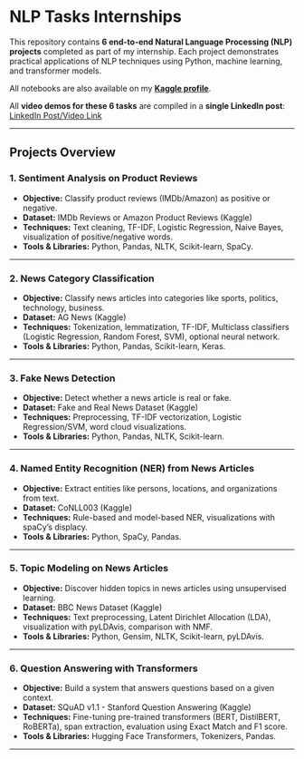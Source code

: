 # NLP Tasks Internships 

This repository contains **6 end-to-end Natural Language Processing (NLP) projects** completed as part of my internship. Each project demonstrates practical applications of NLP techniques using Python, machine learning, and transformer models.  

All notebooks are also available on my **[Kaggle profile](https://www.kaggle.com/shahzaib2222)**.  

All **video demos for these 6 tasks** are compiled in a **single LinkedIn post**: [LinkedIn Post/Video Link]()  

---

## Projects Overview

### 1. Sentiment Analysis on Product Reviews
- **Objective:** Classify product reviews (IMDb/Amazon) as positive or negative.
- **Dataset:** IMDb Reviews or Amazon Product Reviews (Kaggle)
- **Techniques:** Text cleaning, TF-IDF, Logistic Regression, Naive Bayes, visualization of positive/negative words.
- **Tools & Libraries:** Python, Pandas, NLTK, Scikit-learn, SpaCy.

---

### 2. News Category Classification
- **Objective:** Classify news articles into categories like sports, politics, technology, business.
- **Dataset:** AG News (Kaggle)
- **Techniques:** Tokenization, lemmatization, TF-IDF, Multiclass classifiers (Logistic Regression, Random Forest, SVM), optional neural network.
- **Tools & Libraries:** Python, Pandas, Scikit-learn, Keras.

---

### 3. Fake News Detection
- **Objective:** Detect whether a news article is real or fake.
- **Dataset:** Fake and Real News Dataset (Kaggle)
- **Techniques:** Preprocessing, TF-IDF vectorization, Logistic Regression/SVM, word cloud visualizations.
- **Tools & Libraries:** Python, Pandas, NLTK, Scikit-learn.

---

### 4. Named Entity Recognition (NER) from News Articles
- **Objective:** Extract entities like persons, locations, and organizations from text.
- **Dataset:** CoNLL003 (Kaggle)
- **Techniques:** Rule-based and model-based NER, visualizations with spaCy’s displacy.
- **Tools & Libraries:** Python, SpaCy, Pandas.

---

### 5. Topic Modeling on News Articles
- **Objective:** Discover hidden topics in news articles using unsupervised learning.
- **Dataset:** BBC News Dataset (Kaggle)
- **Techniques:** Text preprocessing, Latent Dirichlet Allocation (LDA), visualization with pyLDAvis, comparison with NMF.
- **Tools & Libraries:** Python, Gensim, NLTK, Scikit-learn, pyLDAvis.

---

### 6. Question Answering with Transformers
- **Objective:** Build a system that answers questions based on a given context.
- **Dataset:** SQuAD v1.1 - Stanford Question Answering (Kaggle)
- **Techniques:** Fine-tuning pre-trained transformers (BERT, DistilBERT, RoBERTa), span extraction, evaluation using Exact Match and F1 score.
- **Tools & Libraries:** Hugging Face Transformers, Tokenizers, Pandas.

---


